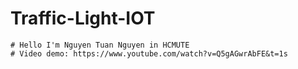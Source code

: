 # Traffic-Light-IOT
	# Hello I'm Nguyen Tuan Nguyen in HCMUTE
	# Video demo: https://www.youtube.com/watch?v=Q5gAGwrAbFE&t=1s
